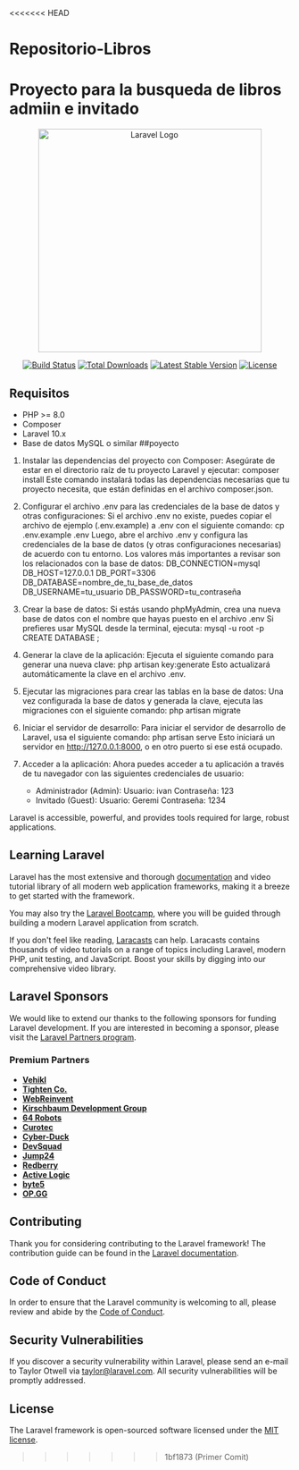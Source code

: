 <<<<<<< HEAD
# Repositorio-Libros
Proyecto para la busqueda de libros admiin e invitado
=======
<p align="center"><a href="https://laravel.com" target="_blank"><img src="https://raw.githubusercontent.com/laravel/art/master/logo-lockup/5%20SVG/2%20CMYK/1%20Full%20Color/laravel-logolockup-cmyk-red.svg" width="400" alt="Laravel Logo"></a></p>

<p align="center">
<a href="https://github.com/laravel/framework/actions"><img src="https://github.com/laravel/framework/workflows/tests/badge.svg" alt="Build Status"></a>
<a href="https://packagist.org/packages/laravel/framework"><img src="https://img.shields.io/packagist/dt/laravel/framework" alt="Total Downloads"></a>
<a href="https://packagist.org/packages/laravel/framework"><img src="https://img.shields.io/packagist/v/laravel/framework" alt="Latest Stable Version"></a>
<a href="https://packagist.org/packages/laravel/framework"><img src="https://img.shields.io/packagist/l/laravel/framework" alt="License"></a>
</p>

## Requisitos

- PHP >= 8.0
- Composer
- Laravel 10.x
- Base de datos MySQL o similar
##poyecto
1. Instalar las dependencias del proyecto con Composer:
   Asegúrate de estar en el directorio raíz de tu proyecto Laravel y ejecutar:
   composer install
   Este comando instalará todas las dependencias necesarias que tu proyecto necesita, que están definidas en el archivo composer.json.

2. Configurar el archivo .env para las credenciales de la base de datos y otras configuraciones:
   Si el archivo .env no existe, puedes copiar el archivo de ejemplo (.env.example) a .env con el siguiente comando:
   cp .env.example .env
   Luego, abre el archivo .env y configura las credenciales de la base de datos (y otras configuraciones necesarias) de acuerdo con tu entorno. Los valores más importantes a revisar son los relacionados con la base de datos:
   DB_CONNECTION=mysql
   DB_HOST=127.0.0.1
   DB_PORT=3306
   DB_DATABASE=nombre_de_tu_base_de_datos
   DB_USERNAME=tu_usuario
   DB_PASSWORD=tu_contraseña

3. Crear la base de datos:
   Si estás usando phpMyAdmin, crea una nueva base de datos con el nombre que hayas puesto en el archivo .env 
   Si prefieres usar MySQL desde la terminal, ejecuta:
   mysql -u root -p
   CREATE DATABASE ;

4. Generar la clave de la aplicación:
   Ejecuta el siguiente comando para generar una nueva clave:
   php artisan key:generate
   Esto actualizará automáticamente la clave en el archivo .env.

5. Ejecutar las migraciones para crear las tablas en la base de datos:
   Una vez configurada la base de datos y generada la clave, ejecuta las migraciones con el siguiente comando:
   php artisan migrate
   

6. Iniciar el servidor de desarrollo:
   Para iniciar el servidor de desarrollo de Laravel, usa el siguiente comando:
   php artisan serve
   Esto iniciará un servidor en http://127.0.0.1:8000, o en otro puerto si ese está ocupado.

7. Acceder a la aplicación:
   Ahora puedes acceder a tu aplicación a través de tu navegador con las siguientes credenciales de usuario:
   - Administrador (Admin):
     Usuario: ivan
     Contraseña: 123
   - Invitado (Guest):
     Usuario: Geremi
     Contraseña: 1234



Laravel is accessible, powerful, and provides tools required for large, robust applications.

## Learning Laravel

Laravel has the most extensive and thorough [documentation](https://laravel.com/docs) and video tutorial library of all modern web application frameworks, making it a breeze to get started with the framework.

You may also try the [Laravel Bootcamp](https://bootcamp.laravel.com), where you will be guided through building a modern Laravel application from scratch.

If you don't feel like reading, [Laracasts](https://laracasts.com) can help. Laracasts contains thousands of video tutorials on a range of topics including Laravel, modern PHP, unit testing, and JavaScript. Boost your skills by digging into our comprehensive video library.

## Laravel Sponsors

We would like to extend our thanks to the following sponsors for funding Laravel development. If you are interested in becoming a sponsor, please visit the [Laravel Partners program](https://partners.laravel.com).

### Premium Partners

- **[Vehikl](https://vehikl.com/)**
- **[Tighten Co.](https://tighten.co)**
- **[WebReinvent](https://webreinvent.com/)**
- **[Kirschbaum Development Group](https://kirschbaumdevelopment.com)**
- **[64 Robots](https://64robots.com)**
- **[Curotec](https://www.curotec.com/services/technologies/laravel/)**
- **[Cyber-Duck](https://cyber-duck.co.uk)**
- **[DevSquad](https://devsquad.com/hire-laravel-developers)**
- **[Jump24](https://jump24.co.uk)**
- **[Redberry](https://redberry.international/laravel/)**
- **[Active Logic](https://activelogic.com)**
- **[byte5](https://byte5.de)**
- **[OP.GG](https://op.gg)**

## Contributing

Thank you for considering contributing to the Laravel framework! The contribution guide can be found in the [Laravel documentation](https://laravel.com/docs/contributions).

## Code of Conduct

In order to ensure that the Laravel community is welcoming to all, please review and abide by the [Code of Conduct](https://laravel.com/docs/contributions#code-of-conduct).

## Security Vulnerabilities

If you discover a security vulnerability within Laravel, please send an e-mail to Taylor Otwell via [taylor@laravel.com](mailto:taylor@laravel.com). All security vulnerabilities will be promptly addressed.

## License

The Laravel framework is open-sourced software licensed under the [MIT license](https://opensource.org/licenses/MIT).
>>>>>>> 1bf1873 (Primer Comit)
